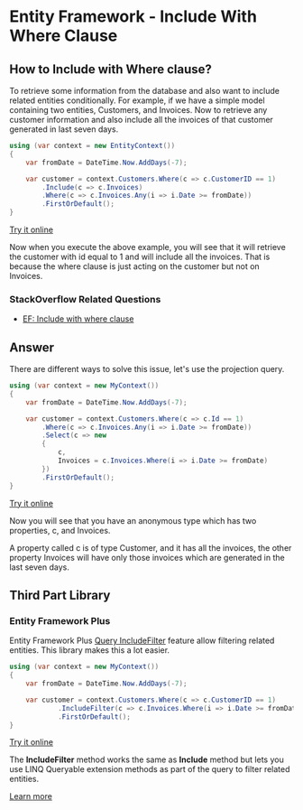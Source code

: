 # Entity Framework - Include With Where Clause

## How to Include with Where clause? 

To retrieve some information from the database and also want to include related entities conditionally. For example, if we have a simple model containing two entities, Customers, and Invoices. Now to retrieve any customer information and also include all the invoices of that customer generated in last seven days.


```csharp
using (var context = new EntityContext())
{
    var fromDate = DateTime.Now.AddDays(-7);

    var customer = context.Customers.Where(c => c.CustomerID == 1)
        .Include(c => c.Invoices)
        .Where(c => c.Invoices.Any(i => i.Date >= fromDate))
        .FirstOrDefault();
}
```

[Try it online](https://dotnetfiddle.net/xT7Foc)

Now when you execute the above example, you will see that it will retrieve the customer with id equal to 1 and will include all the invoices. That is because the where clause is just acting on the customer but not on Invoices.

### StackOverflow Related Questions

 - [EF: Include with where clause](https://stackoverflow.com/questions/16798796/ef-include-with-where-clause)

## Answer

There are different ways to solve this issue, let's use the projection query.


```csharp
using (var context = new MyContext())
{
    var fromDate = DateTime.Now.AddDays(-7);

    var customer = context.Customers.Where(c => c.Id == 1)
        .Where(c => c.Invoices.Any(i => i.Date >= fromDate))
        .Select(c => new
        {
            c,
            Invoices = c.Invoices.Where(i => i.Date >= fromDate)
        })
        .FirstOrDefault();
}
```
[Try it online](https://dotnetfiddle.net/p7gCwP)

Now you will see that you have an anonymous type which has two properties, c, and Invoices. 

A property called c is of type Customer, and it has all the invoices, the other property Invoices will have only those invoices which are generated in the last seven days.

## Third Part Library

### Entity Framework Plus

Entity Framework Plus [Query IncludeFilter](http://entityframework-plus.net/query-include-filter) feature allow filtering related entities. This library makes this a lot easier.


```csharp
using (var context = new MyContext())
{
    var fromDate = DateTime.Now.AddDays(-7);

    var customer = context.Customers.Where(c => c.CustomerID == 1)
            .IncludeFilter(c => c.Invoices.Where(i => i.Date >= fromDate))
            .FirstOrDefault();
}
```

[Try it online](https://dotnetfiddle.net/WdiJTj)

The **IncludeFilter** method works the same as **Include** method but lets you use LINQ Queryable extension methods as part of the query to filter related entities.

[Learn more](http://entityframework-plus.net)
